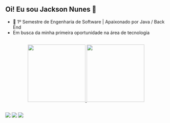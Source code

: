 ## Oi! Eu sou Jackson Nunes 👋

- 🌱 1º Semestre de Engenharia de Software | Apaixonado por Java / Back End
- Em busca da minha primeira oportunidade na área de tecnologia

##

<div align="center">
  <a href="https://github.com/jaconunes">
  <img height="180em" src="https://github-readme-stats.vercel.app/api?username=jaconunes&show_icons=true&theme=onedark&include_all_commits=true&count_private=true"/>
  <img height="180em" src="https://github-readme-stats.vercel.app/api/top-langs/?username=jaconunes&layout=compact&langs_count=7&theme=onedark"/>
</div>

##

<div> 
  <a href="https://instagram.com/jaconunes" target="_blank"><img src="https://img.shields.io/badge/-Instagram-%23E4405F?style=for-the-badge&logo=instagram&logoColor=white" target="_blank"></a>
  <a href = "mailto:jacksonnunes.bnu@gmail.com"><img src="https://img.shields.io/badge/-Gmail-%23333?style=for-the-badge&logo=gmail&logoColor=white" target="_blank"></a>
  <a href="https://www.linkedin.com/in/jaconunes" target="_blank"><img src="https://img.shields.io/badge/-LinkedIn-%230077B5?style=for-the-badge&logo=linkedin&logoColor=white" target="_blank"></a> 
 
</div>


